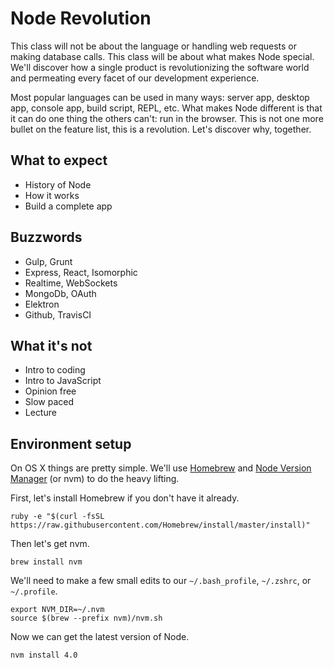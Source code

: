 # Node Revolution

This class will not be about the language or handling web requests or making database calls. This class will be about what makes Node special. We'll discover how a single product is revolutionizing the software world and permeating every facet of our development experience.

Most popular languages can be used in many ways: server app, desktop app, console app, build script, REPL, etc. What makes Node different is that it can do one thing the others can't: run in the browser. This is not one more bullet on the feature list, this is a revolution. Let's discover why, together.

## What to expect

- History of Node
- How it works
- Build a complete app

## Buzzwords

- Gulp, Grunt
- Express, React, Isomorphic
- Realtime, WebSockets
- MongoDb, OAuth
- Elektron
- Github, TravisCI

## What it's not

- Intro to coding
- Intro to JavaScript
- Opinion free
- Slow paced
- Lecture

## Environment setup

On OS X things are pretty simple. We'll use [Homebrew](http://brew.sh) and [Node Version Manager]() (or nvm) to do the heavy lifting.

First, let's install Homebrew if you don't have it already.

```
ruby -e "$(curl -fsSL https://raw.githubusercontent.com/Homebrew/install/master/install)"
```

Then let's get nvm.

```
brew install nvm
```

We'll need to make a few small edits to our `~/.bash_profile`, `~/.zshrc`, or `~/.profile`.

```
export NVM_DIR=~/.nvm
source $(brew --prefix nvm)/nvm.sh
```

Now we can get the latest version of Node.

```
nvm install 4.0
```
